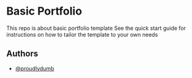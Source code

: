 
# Basic Portfolio
This repo is about basic portfolio template 
See the quick start guide for instructions on how to tailor the template to your own needs


## Authors

- [@proudlydumb](https://github.com/proudlydumb)

